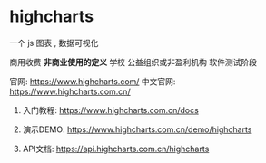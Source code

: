 
# highcharts
一个 js 图表 , 数据可视化

商用收费
**非商业使用的定义**
学校
公益组织或非盈利机构
软件测试阶段

官网: https://www.highcharts.com/
中文官网: https://www.highcharts.com.cn/


1. 入门教程: https://www.highcharts.com.cn/docs

2. 演示DEMO: https://www.highcharts.com.cn/demo/highcharts

3. API文档: https://api.highcharts.com.cn/highcharts

